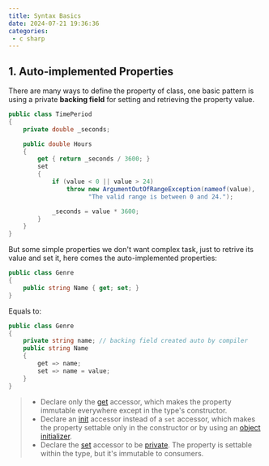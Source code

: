 ```yaml
---
title: Syntax Basics
date: 2024-07-21 19:36:36
categories:
 - c sharp
---
```


## 1. Auto-implemented Properties

There are many ways to define the property of class, one basic pattern is using a private **backing field** for setting and retrieving the property value. 
```c#
public class TimePeriod
{
    private double _seconds;

    public double Hours
    {
        get { return _seconds / 3600; }
        set
        {
            if (value < 0 || value > 24)
                throw new ArgumentOutOfRangeException(nameof(value),
                      "The valid range is between 0 and 24.");

            _seconds = value * 3600;
        }
    }
}
```

But some simple properties we don't want complex task, just to retrive its value and set it, here comes the auto-implemented properties:

```c#
public class Genre
{
    public string Name { get; set; }
}
```

Equals to:
```c#
public class Genre
{
    private string name; // backing field created auto by compiler
    public string Name
    {
        get => name;
        set => name = value;
    }
}
```

> - Declare only the [get](https://learn.microsoft.com/en-us/dotnet/csharp/language-reference/keywords/get) accessor, which makes the property immutable everywhere except in the type's constructor.
> - Declare an [init](https://learn.microsoft.com/en-us/dotnet/csharp/language-reference/keywords/init) accessor instead of a `set` accessor, which makes the property settable only in the constructor or by using an [object initializer](https://learn.microsoft.com/en-us/dotnet/csharp/programming-guide/classes-and-structs/object-and-collection-initializers).
> - Declare the [set](https://learn.microsoft.com/en-us/dotnet/csharp/language-reference/keywords/set) accessor to be [private](https://learn.microsoft.com/en-us/dotnet/csharp/language-reference/keywords/private). The property is settable within the type, but it's immutable to consumers.

